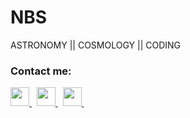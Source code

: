 # NBS
ASTRONOMY || COSMOLOGY || CODING


### Contact me:
<p>
    <a href = "https://twitter.com/nirnaya_betal">
        <img src = "https://www.vectorlogo.zone/logos/twitter/twitter-icon.svg" width = "30" height = "30">
    </a> &nbsp;
    <a href = "mailto:betal07rick@gmail.com">
        <img src = "https://www.vectorlogo.zone/logos/gmail/gmail-icon.svg" width = "30" height = "30">
    </a> &nbsp;
    <a href = "https://www.linkedin.com/in/nirnaya-betal-81400a205/">
        <img src = "https://www.vectorlogo.zone/logos/linkedin/linkedin-tile.svg" width = "30" height = "30">
    </a> &nbsp;
    
   
</p>
